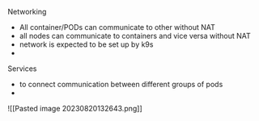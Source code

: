 
Networking
 - All container/PODs can communicate to other without NAT
 - all nodes can communicate to containers and vice versa without NAT
 - network is expected to be set up by k9s
 - 
 Services
 - to connect communication between different groups of pods
 - 

![[Pasted image 20230820132643.png]]


